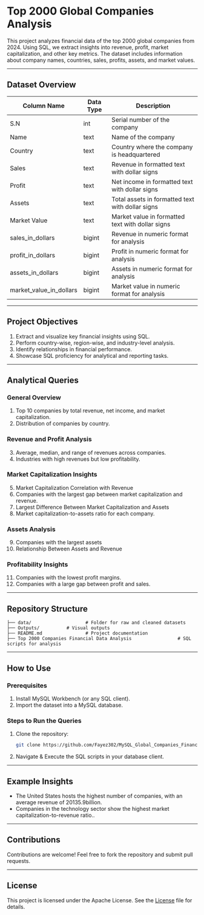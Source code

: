 
# Top 2000 Global Companies Analysis

This project analyzes financial data of the top 2000 global companies from 2024. Using SQL, we extract insights into revenue, profit, market capitalization, and other key metrics. The dataset includes information about company names, countries, sales, profits, assets, and market values.

---

## Dataset Overview

| Column Name            | Data Type | Description                                      |
|------------------------|-----------|--------------------------------------------------|
| S.N                    | int       | Serial number of the company                    |
| Name                  | text      | Name of the company                              |
| Country               | text      | Country where the company is headquartered       |
| Sales                 | text      | Revenue in formatted text with dollar signs      |
| Profit                | text      | Net income in formatted text with dollar signs   |
| Assets                | text      | Total assets in formatted text with dollar signs |
| Market Value          | text      | Market value in formatted text with dollar signs |
| sales_in_dollars      | bigint    | Revenue in numeric format for analysis           |
| profit_in_dollars     | bigint    | Profit in numeric format for analysis            |
| assets_in_dollars     | bigint    | Assets in numeric format for analysis            |
| market_value_in_dollars | bigint  | Market value in numeric format for analysis      |

---

## Project Objectives

1. Extract and visualize key financial insights using SQL.
2. Perform country-wise, region-wise, and industry-level analysis.
3. Identify relationships in financial performance.
4. Showcase SQL proficiency for analytical and reporting tasks.

---

## Analytical Queries

### General Overview
1. Top 10 companies by total revenue, net income, and market capitalization.
2. Distribution of companies by country.

### Revenue and Profit Analysis
3. Average, median, and range of revenues across companies.
4. Industries with high revenues but low profitability.

### Market Capitalization Insights
5. Market Capitalization Correlation with Revenue
6. Companies with the largest gap between market capitalization and revenue.
7. Largest Difference Between Market Capitalization and Assets
8. Market capitalization-to-assets ratio for each company.

### Assets Analysis
9. Companies with the largest assets
10. Relationship Between Assets and Revenue

### Profitability Insights
11. Companies with the lowest profit margins.
12. Companies with a large gap between profit and sales.

---

## Repository Structure

```plaintext
├── data/                    # Folder for raw and cleaned datasets
├── Outputs/          # Visual outputs
├── README.md                # Project documentation
├── Top 2000 Companies Financial Data Analysis                 # SQL scripts for analysis
```

---

## How to Use

### Prerequisites
1. Install MySQL Workbench (or any SQL client).
2. Import the dataset into a MySQL database.

### Steps to Run the Queries
1. Clone the repository:
   ```bash
   git clone https://github.com/Fayez302/MySQL_Global_Companies_Financial_Data_Analysis.git
   ```
2. Navigate & Execute the SQL scripts in your database client.

---

## Example Insights

- The United States hosts the highest number of companies, with an average revenue of 20135.9billion.
- Companies in the technology sector show the highest market capitalization-to-revenue ratio..

---

## Contributions
Contributions are welcome! Feel free to fork the repository and submit pull requests.

---

## License
This project is licensed under the  Apache License. See the [License](License) file for details.

